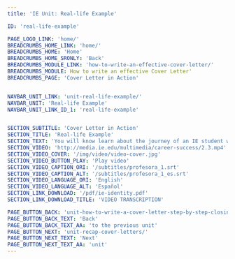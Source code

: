 ```yaml
---
title: 'IE Unit: Real-life Example'

ID: 'real-life-example'

PAGE_LOGO_LINK: 'home/'
BREADCRUMBS_HOME_LINK: 'home/'
BREADCRUMBS_HOME: 'Home'
BREADCRUMBS_HOME_SRONLY: 'Back'
BREADCRUMBS_MODULE_LINK: 'how-to-write-an-effective-cover-letter/'
BREADCRUMBS_MODULE: How to write an effective Cover Letter'
BREADCRUMBS_PAGE: 'Cover Letter in Action'


NAVBAR_UNIT_LINK: 'unit-real-life-example/'
NAVBAR_UNIT: 'Real-life Example'
NAVBAR_UNIT_LINK_ID_1: 'real-life-example'


SECTION_SUBTITLE: 'Cover Letter in Action'
SECTION_TITLE: 'Real-life Example'
SECTION_TEXT: 'You will know learn about the journey of an IE student who was in your shoes, not so long ago when applying for a job.'
SECTION_VIDEO: 'http://media.ie.edu/multimedia/career-success/2.3.mp4'
SECTION_VIDEO_COVER: '/img/video/video-cover.jpg'
SECTION_VIDEO_BUTTON_PLAY: 'Play video'
SECTION_VIDEO_CAPTION_ORI: '/subtitles/profesora_1.srt'
SECTION_VIDEO_CAPTION_ALT: '/subtitles/profesora_1_es.srt'
SECTION_VIDEO_LANGUAGE_ORI: 'English'
SECTION_VIDEO_LANGUAGE_ALT: 'Español'
SECTION_LINK_DOWNLOAD: '/pdf/ie-identity.pdf'
SECTION_LINK_DOWNLOAD_TITLE: 'VIDEO TRANSCRIPTION'

PAGE_BUTTON_BACK: 'unit-how-to-write-a-cover-letter-step-by-step-closing-follow-up/'
PAGE_BUTTON_BACK_TEXT: 'Back'
PAGE_BUTTON_BACK_TEXT_AA: 'to the previous unit'
PAGE_BUTTON_NEXT: 'unit-recap-cover-letters/'
PAGE_BUTTON_NEXT_TEXT: 'Next'
PAGE_BUTTON_NEXT_TEXT_AA: 'unit'
---
```

